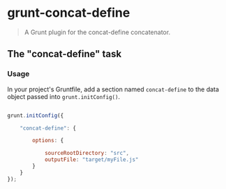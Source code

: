 # grunt-concat-define

> A Grunt plugin for the concat-define concatenator.

## The "concat-define" task

### Usage
In your project's Gruntfile, add a section named `concat-define` to the data object passed into `grunt.initConfig()`.

```js

grunt.initConfig({

    "concat-define": {

        options: {

            sourceRootDirectory: "src",
            outputFile: "target/myFile.js"
        }
    }
});

```

